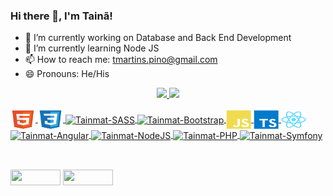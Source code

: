 ### Hi there 👋, I'm Tainã!

- 🔭 I’m currently working on Database and Back End Development
- 🌱 I’m currently learning Node JS
- 📫 How to reach me: tmartins.pino@gmail.com
- 😄 Pronouns: He/His

<div align="center">
  <a href="https://github.com/Tainmat">
  <img height="180em" src="https://github-readme-stats.vercel.app/api?username=Tainmat&show_icons=true&theme=dracula&include_all_commits=true&count_private=true"/>
  <img height="180em" src="https://github-readme-stats.vercel.app/api/top-langs/?username=Tainmat&layout=compact&langs_count=7&theme=dracula"/>
</div>
<div style="display: inline_block"><br>
  <img align="center" alt="Tainmat-HTML" height="30" width="40" src="https://raw.githubusercontent.com/devicons/devicon/master/icons/html5/html5-original.svg">
  <img align="center" alt="Tainmat-CSS" height="30" width="40" src="https://raw.githubusercontent.com/devicons/devicon/master/icons/css3/css3-original.svg">
  <img align="center" alt="Tainmat-SASS" height="30" width="40" src="https://cdn.jsdelivr.net/gh/devicons/devicon/icons/sass/sass-original.svg">
  <img align="center" alt="Tainmat-Bootstrap" height="30" width="40" src="https://cdn.jsdelivr.net/gh/devicons/devicon/icons/bootstrap/bootstrap-original.svg">
  <img align="center" alt="Tainmat-Js" height="30" width="40" src="https://raw.githubusercontent.com/devicons/devicon/master/icons/javascript/javascript-plain.svg">
  <img align="center" alt="Tainmat-Ts" height="30" width="40" src="https://raw.githubusercontent.com/devicons/devicon/master/icons/typescript/typescript-plain.svg">
  <img align="center" alt="Tainmat-React" height="30" width="40" src="https://raw.githubusercontent.com/devicons/devicon/master/icons/react/react-original.svg">
  <img align="center" alt="Tainmat-Angular" height="30" width="40" src="https://cdn.jsdelivr.net/gh/devicons/devicon/icons/angularjs/angularjs-original.svg">
  <img align="center" alt="Tainmat-NodeJS" height="30" width="40" src="https://cdn.jsdelivr.net/gh/devicons/devicon/icons/nodejs/nodejs-original.svg" />
  <img align="center" alt="Tainmat-PHP" height="30" width="40" src="https://cdn.jsdelivr.net/gh/devicons/devicon/icons/php/php-original.svg">
  <img align="center" alt="Tainmat-Symfony" height="30" width="40" color="#ff0000" src="https://cdn.jsdelivr.net/gh/devicons/devicon/icons/symfony/symfony-original.svg">
</div>
  
  ##
  <br>
<div> 
  <a href = "mailto:tmartins.pino@gmail.com"><img height="25" width="80" src="https://img.shields.io/badge/-Gmail-%23333?style=for-the-badge&logo=gmail&logoColor=white" target="_blank"></a>
  <a href="https://www.linkedin.com/in/tainã-pino-a3317916b/" target="_blank"><img height="25" width="80" src="https://img.shields.io/badge/-LinkedIn-%230077B5?style=for-the-badge&logo=linkedin&logoColor=white" target="_blank"></a> 
 
</div>
  
  
